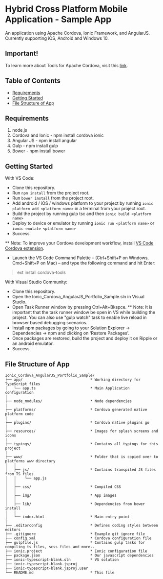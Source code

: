 # Hybrid Cross Platform Mobile Application - Sample App 

An application using Apache Cordova, Ionic Framework, and AngularJS. Currently supporting iOS, Android and Windows 10.

## Important!
To learn more about Tools for Apache Cordova, visit this [link](https://taco.visualstudio.com/).

## Table of Contents
 - [Requirements](#requirements)
 - [Getting Started](#getting-started)
 - [File Structure of App](#file-structure-of-app)

## Requirements
1. node.js
2. Cordova and Ionic - npm install cordova ionic
3. Angular JS - npm install angular
4. Gulp - npm install gulp
5. Bower - npm install bower

## Getting Started

With VS Code:
* Clone this repository.
* Run `npm install` from the project root.
* Run `bower install` from the project root.
* Add android / iOS / windows platform to your project by running `ionic platform add <platform name>` in a terminal from your project root.
* Build the project by running gulp tsc and then `ionic build <platform name>`
* Deploy to device or emulator by running `ionic run <platform name>` or `ionic emulate <platform name>`
* Success

** Note: To improve your Cordova development workflow, install [VS Code Cordova extension](https://marketplace.visualstudio.com/items?itemName=vsmobile.cordova-tools). 
* Launch the VS Code Command Palette – (Ctrl+Shift+P on Windows, Cmd+Shift+P on Mac) – and type the following command and hit Enter: 
> ext install cordova-tools

With Visual Studio Community:
* Clone this repository.
* Open the Ionic_Cordova_AngularJS_Portfolio_Sample.sln in Visual Studio.
* Open Task Runner window by pressing Ctrl+Alt+Bkspce. 
** Note: It is important that the task runner window be open in VS while building the project. You can also use "gulp watch" task to enable live reload in browser based debugging scenarios.    
* Install npm packages by going to your Solution Explorer -> Dependencies -> npm and clicking on 'Restore Packages'. 
* Once packages are restored, build the project and deploy it on Ripple or an android emulator.  
* Success


## File Structure of App

```
Ionic_Cordova_AngularJS_Portfolio_Sample/
├── app/                               * Working directory for TypeScript files
│   └── app.ts                         * Main Application configuration
│
├── node_modules/                      * Node dependencies
|
├── platforms/                         * Cordova generated native platform code
|
├── plugins/                           * Cordova native plugins go
|
├── resources/                         * Images for splash screens and icons
|
├── typings/                           * Contains all typings for this project
|
├── www/                               * Folder that is copied over to platforms www directory
│   │   
│   ├── js/                            * Contains transpiled JS files from TS files
│   │    └── app.js                 
│   │
│   ├── css/                           * Compiled CSS
│   │
│   ├── img/                           * App images
│   │
│   ├── lib/                           * Dependencies from bower install 
│   │
│   └── index.html                     * Main entry point
|
├── .editorconfig                      * Defines coding styles between editors
├── .gitignore                         * Example git ignore file
├── config.xml                         * Cordova configuration file
├── gulpfile.js                        * Contains gulp tasks for compiling ts files, scss files and more..
├── ionic.project                      * Ionic configuration file
├── package.json                       * Our javascript dependencies
├── ionic-typescript-blank.sln         * VS solution
├── ionic-typescript-blank.jsproj        
├── ionic-typescript-blank.jsproj.user     
└── README.md                          * This file
```


